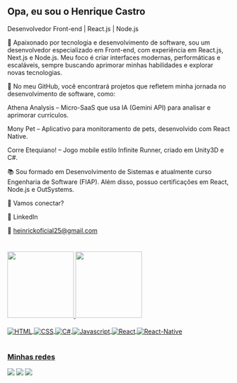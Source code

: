 <h2>Opa, eu sou o Henrique Castro</h2>

Desenvolvedor Front-end | React.js | Node.js

🚀 Apaixonado por tecnologia e desenvolvimento de software, sou um desenvolvedor especializado em Front-end, com experiência em React.js, Next.js e Node.js. Meu foco é criar interfaces modernas, performáticas e escaláveis, sempre buscando aprimorar minhas habilidades e explorar novas tecnologias.

📌 No meu GitHub, você encontrará projetos que refletem minha jornada no desenvolvimento de software, como:

Athena Analysis – Micro-SaaS que usa IA (Gemini API) para analisar e aprimorar currículos.

Mony Pet – Aplicativo para monitoramento de pets, desenvolvido com React Native.

Corre Etequiano! – Jogo mobile estilo Infinite Runner, criado em Unity3D e C#.

📚 Sou formado em Desenvolvimento de Sistemas e atualmente curso Engenharia de Software (FIAP). Além disso, possuo certificações em React, Node.js e OutSystems.

🔗 Vamos conectar?

💼 LinkedIn

📩 heinrickoficial25@gmail.com

#

<div>
  <a href="https://github.com/Rickkcastro">
  <img height="150em" src="https://github-readme-stats.vercel.app/api?username=Rickkcastro&show_icons=true&theme=dark&include_all_commits=true&count_private=true"/>
  <img height="150em" src="https://github-readme-stats.vercel.app/api/top-langs/?username=Rickkcastro&layout=compact&langs_count=16&theme=dark"/>
</div>

<div style="display: inline_block"><br>
  <img align="center" alt="HTML" src="https://img.shields.io/badge/HTML5-E34F26?style=for-the-badge&logo=html5&logoColor=white">
  <img align="center" alt="CSS" src="https://img.shields.io/badge/CSS3-1572B6?style=for-the-badge&logo=css3&logoColor=white">
  <img align="center" alt="C#" src="https://img.shields.io/badge/C%23-239120?style=for-the-badge&logo=c-sharp&logoColor=white">
  <img align="center" alt="Javascript" src="https://img.shields.io/badge/JavaScript-F7DF1E?style=for-the-badge&logo=javascript&logoColor=black">
  <img align="center" alt="React" src="https://img.shields.io/badge/React-20232A?style=for-the-badge&logo=react&logoColor=61DAFB">
  <img align="center" alt="React-Native" src="https://img.shields.io/badge/React_Native-20232A?style=for-the-badge&logo=react&logoColor=61DAFB">
</div>
  
#

<div>
  <h3>Minhas redes</h3>
  <a href="https://instagram.com/_rickkcastro/" target="_blank" rel="noopener noreferrer"><img src="https://img.shields.io/badge/-Instagram-%23E4405F?style=for-the-badge&logo=instagram&logoColor=white"></a>
  <a href="https://www.linkedin.com/in/rickkcastro/" target="_blank" rel="noopener noreferrer"><img src="https://img.shields.io/badge/LinkedIn-0077B5?style=for-the-badge&logo=linkedin&logoColor=white"></a>
  <a href="mailto:heinrickoficial25@gmail.com" target="_blank" rel="noopener noreferrer"><img src="https://img.shields.io/badge/Gmail-D14836?style=for-the-badge&logo=gmail&logoColor=white"></a>
</div>
